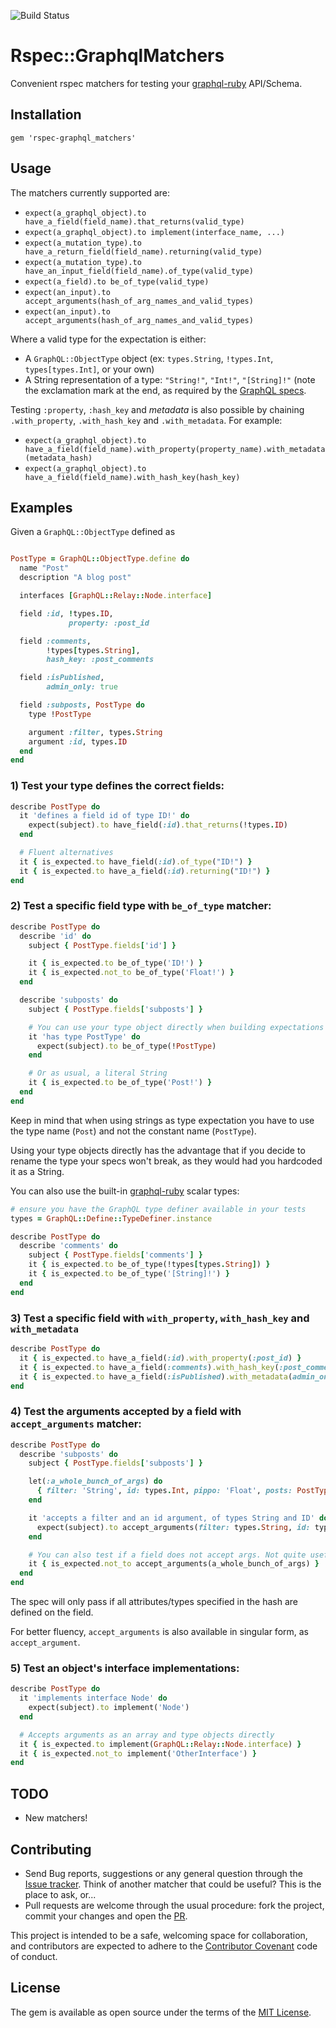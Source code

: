 ![Build Status](https://travis-ci.org/khamusa/rspec-graphql_matchers.svg?branch=master)

# Rspec::GraphqlMatchers

Convenient rspec matchers for testing your [graphql-ruby](https://github.com/rmosolgo/graphql-ruby) API/Schema.

## Installation

```
gem 'rspec-graphql_matchers'
```

## Usage

The matchers currently supported are:
   - `expect(a_graphql_object).to have_a_field(field_name).that_returns(valid_type)`
   - `expect(a_graphql_object).to implement(interface_name, ...)`
   - `expect(a_mutation_type).to have_a_return_field(field_name).returning(valid_type)`
   - `expect(a_mutation_type).to have_an_input_field(field_name).of_type(valid_type)`
   - `expect(a_field).to be_of_type(valid_type)`
   - `expect(an_input).to accept_arguments(hash_of_arg_names_and_valid_types)`
   - `expect(an_input).to accept_arguments(hash_of_arg_names_and_valid_types)`

Where a valid type for the expectation is either:
   - A `GraphQL::ObjectType` object (ex: `types.String`, `!types.Int`, `types[types.Int]`, or your own)
   - A String representation of a type: `"String!"`, `"Int!"`, `"[String]!"`
   (note the exclamation mark at the end, as required by the [GraphQL specs](http://graphql.org/).

Testing `:property`, `:hash_key` and *metadata* is also possible by chaining `.with_property`, `.with_hash_key` and `.with_metadata`. For example:

  - `expect(a_graphql_object).to have_a_field(field_name).with_property(property_name).with_metadata(metadata_hash)`
  - `expect(a_graphql_object).to have_a_field(field_name).with_hash_key(hash_key)`

## Examples

Given a `GraphQL::ObjectType` defined as

```ruby

PostType = GraphQL::ObjectType.define do
  name "Post"
  description "A blog post"

  interfaces [GraphQL::Relay::Node.interface]

  field :id, !types.ID,
             property: :post_id

  field :comments,
        !types[types.String],
        hash_key: :post_comments

  field :isPublished,
        admin_only: true

  field :subposts, PostType do
    type !PostType

    argument :filter, types.String
    argument :id, types.ID
  end
end
```

### 1) Test your type defines the correct fields:

```ruby
describe PostType do
  it 'defines a field id of type ID!' do
    expect(subject).to have_field(:id).that_returns(!types.ID)
  end

  # Fluent alternatives
  it { is_expected.to have_field(:id).of_type("ID!") }
  it { is_expected.to have_a_field(:id).returning("ID!") }
end
```
### 2) Test a specific field type with `be_of_type` matcher:

```ruby
describe PostType do
  describe 'id' do
    subject { PostType.fields['id'] }

    it { is_expected.to be_of_type('ID!') }
    it { is_expected.not_to be_of_type('Float!') }
  end

  describe 'subposts' do
    subject { PostType.fields['subposts'] }

    # You can use your type object directly when building expectations
    it 'has type PostType' do
      expect(subject).to be_of_type(!PostType)
    end

    # Or as usual, a literal String
    it { is_expected.to be_of_type('Post!') }
  end
end
```

Keep in mind that when using strings as type expectation you have to use the
type name (`Post`) and not the constant name (`PostType`).

Using your type objects directly has the advantage that if you
decide to rename the type your specs won't break, as they would had you
hardcoded it as a String.

You can also use the built-in [graphql-ruby](https://github.com/rmosolgo/graphql-ruby) scalar types:

```ruby
# ensure you have the GraphQL type definer available in your tests
types = GraphQL::Define::TypeDefiner.instance

describe PostType do
  describe 'comments' do
    subject { PostType.fields['comments'] }
    it { is_expected.to be_of_type(!types[types.String]) }
    it { is_expected.to be_of_type('[String]!') }
  end
end
```

### 3) Test a specific field with `with_property`, `with_hash_key` and `with_metadata`

```ruby
describe PostType do
  it { is_expected.to have_a_field(:id).with_property(:post_id) }
  it { is_expected.to have_a_field(:comments).with_hash_key(:post_comments) }
  it { is_expected.to have_a_field(:isPublished).with_metadata(admin_only: true) }
end
```

### 4) Test the arguments accepted by a field with `accept_arguments` matcher:

```ruby
describe PostType do
  describe 'subposts' do
    subject { PostType.fields['subposts'] }

    let(:a_whole_bunch_of_args) do
      { filter: 'String', id: types.Int, pippo: 'Float', posts: PostType }
    end

    it 'accepts a filter and an id argument, of types String and ID' do
      expect(subject).to accept_arguments(filter: types.String, id: types.ID)
    end

    # You can also test if a field does not accept args. Not quite useful :D.
    it { is_expected.not_to accept_arguments(a_whole_bunch_of_args) }
  end
end
```

The spec will only pass if all attributes/types specified in the hash are
defined on the field.

For better fluency, `accept_arguments` is also available in singular form, as
`accept_argument`.

### 5) Test an object's interface implementations:

```ruby
describe PostType do
  it 'implements interface Node' do
    expect(subject).to implement('Node')
  end

  # Accepts arguments as an array and type objects directly
  it { is_expected.to implement(GraphQL::Relay::Node.interface) }
  it { is_expected.not_to implement('OtherInterface') }
end
```

## TODO

  - New matchers!

## Contributing

  - Send Bug reports, suggestions or any general
    question through the [Issue tracker](https://github.com/khamusa/rspec-graphql_matchers/issues).
    Think of another matcher that could be useful? This is the place to ask, or...
  - Pull requests are welcome through the usual procedure: fork the project,
    commit your changes and open the [PR](https://github.com/khamusa/rspec-graphql_matchers/pulls).

This project is intended to be a safe, welcoming space for collaboration, and
contributors are expected to adhere to the
[Contributor Covenant](http://contributor-covenant.org) code of conduct.

## License

The gem is available as open source under the terms of the
[MIT License](http://opensource.org/licenses/MIT).

